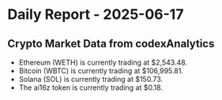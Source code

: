# Daily Report - 2025-06-17

## Crypto Market Data from codexAnalytics
- Ethereum (WETH) is currently trading at $2,543.48.
- Bitcoin (WBTC) is currently trading at $106,995.81.
- Solana (SOL) is currently trading at $150.73.
- The ai16z token is currently trading at $0.18.